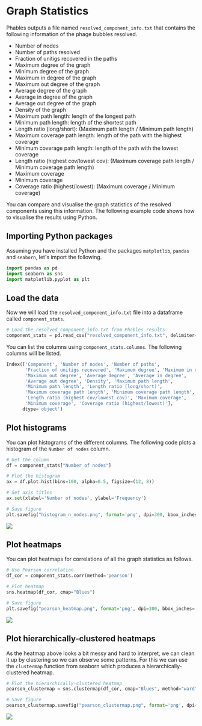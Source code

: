 # Graph Statistics

Phables outputs a file named `resolved_component_info.txt` that contains the following information of the phage bubbles resolved.

* Number of nodes
* Number of paths resolved
* Fraction of unitigs recovered in the paths
* Maximum degree of the graph
* Minimum degree of the graph
* Maximum in degree of the graph
* Maximum out degree of the graph
* Average degree of the graph
* Average in degree of the graph
* Average out degree of the graph
* Density of the graph
* Maximum path length: length of the longest path
* Minimum path length: length of the shortest path
* Length ratio (long/short): (Maximum path length / Minimum path length)
* Maximum coverage path length: length of the path with the highest coverage
* Minimum coverage path length: length of the path with the lowest coverage
* Length ratio (highest cov/lowest cov): (Maximum coverage path length / Minimum coverage path length)
* Maximum coverage
* Minimum coverage
* Coverage ratio (highest/lowest): (Maximum coverage / Minimum coverage)

You can compare and visualise the graph statistics of the resolved components using this information. The following example code shows how to visualise the results using Python.

## Importing Python packages

Assuming you have installed Python and the packages `matplotlib`, `pandas` and `seaborn`, let's import the following.

```python
import pandas as pd
import seaborn as sns
import matplotlib.pyplot as plt
```

## Load the data

Now we will load the `resolved_component_info.txt` file into a dataframe called `component_stats`.

```python
# Load the resolved_component_info.txt from Phables results
component_stats = pd.read_csv("resolved_component_info.txt", delimiter="\t", header=0)
```

You can list the columns using `component_stats.columns`. The following columns will be listed.

```python
Index(['Component', 'Number of nodes', 'Number of paths',
       'Fraction of unitigs recovered', 'Maximum degree', 'Maximum in degree',
       'Maximum out degree', 'Average degree', 'Average in degree',
       'Average out degree', 'Density', 'Maximum path length',
       'Minimum path length', 'Length ratio (long/short)',
       'Maximum coverage path length', 'Minimum coverage path length',
       'Length ratio (highest cov/lowest cov)', 'Maximum coverage',
       'Minimum coverage', 'Coverage ratio (highest/lowest)'],
      dtype='object')
```

## Plot histograms

You can plot histograms of the different columns. The following code plots a histogram of the `Number of nodes` column.

```python
# Get the column
df = component_stats["Number of nodes"]

# Plot the histogram
ax = df.plot.hist(bins=100, alpha=0.5, figsize=(12, 8))

# Set axis titles
ax.set(xlabel='Number of nodes', ylabel='Frequency')

# Save figure
plt.savefig("histogram_n_nodes.png", format='png', dpi=300, bbox_inches='tight')
```

![](images/histogram_n_nodes.png)

## Plot heatmaps

You can plot heatmaps for correlations of all the graph statistics as follows.

```python
# Use Pearson correlation
df_cor = component_stats.corr(method='pearson')

# Plot heatmap
sns.heatmap(df_cor, cmap="Blues")

# Save figure
plt.savefig("pearson_heatmap.png", format='png', dpi=300, bbox_inches='tight')
```

![](images/pearson_heatmap.png)

## Plot hierarchically-clustered heatmaps

As the heatmap above looks a bit messy and hard to interpret, we can clean it up by clustering so we can observe some patterns. For this we can use the `clustermap` function from seaborn which produces a hierarchically-clustered heatmap.

```python
# Plot the hierarchically-clustered heatmap
pearson_clustermap = sns.clustermap(df_cor, cmap="Blues", method="ward")

# Save figure
pearson_clustermap.savefig("pearson_clustermap.png", format='png', dpi=300, bbox_inches='tight')
```

![](images/pearson_clustermap.png)